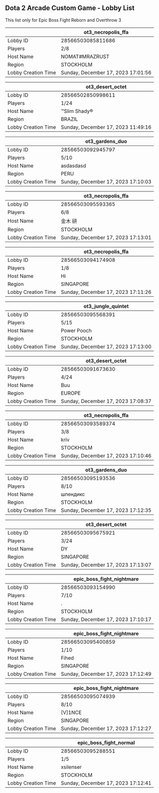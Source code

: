 ## Dota 2 Arcade Custom Game - Lobby List

This list only for Epic Boss Fight Reborn and Overthrow 3

|  | ot3_necropolis_ffa |
| ------ | ------ |
| Lobby ID | 28566503085811686 |
| Players | 2/8 |
| Host Name | NOMAT#MRAZRUST |
| Region | STOCKHOLM |
| Lobby Creation Time | Sunday, December 17, 2023 17:01:56 |


|  | ot3_desert_octet |
| ------ | ------ |
| Lobby ID | 28566502850998611 |
| Players | 1/24 |
| Host Name | ™Slim Shady® |
| Region | BRAZIL |
| Lobby Creation Time | Sunday, December 17, 2023 11:49:16 |


|  | ot3_gardens_duo |
| ------ | ------ |
| Lobby ID | 28566503092945797 |
| Players | 5/10 |
| Host Name | asdasdasd |
| Region | PERU |
| Lobby Creation Time | Sunday, December 17, 2023 17:10:03 |


|  | ot3_necropolis_ffa |
| ------ | ------ |
| Lobby ID | 28566503095593365 |
| Players | 6/8 |
| Host Name | 金木 研 |
| Region | STOCKHOLM |
| Lobby Creation Time | Sunday, December 17, 2023 17:13:01 |


|  | ot3_necropolis_ffa |
| ------ | ------ |
| Lobby ID | 28566503094174908 |
| Players | 1/8 |
| Host Name | Hi |
| Region | SINGAPORE |
| Lobby Creation Time | Sunday, December 17, 2023 17:11:26 |


|  | ot3_jungle_quintet |
| ------ | ------ |
| Lobby ID | 28566503095568391 |
| Players | 5/15 |
| Host Name | Power Pooch |
| Region | STOCKHOLM |
| Lobby Creation Time | Sunday, December 17, 2023 17:13:00 |


|  | ot3_desert_octet |
| ------ | ------ |
| Lobby ID | 28566503091673630 |
| Players | 4/24 |
| Host Name | Buu |
| Region | EUROPE |
| Lobby Creation Time | Sunday, December 17, 2023 17:08:37 |


|  | ot3_necropolis_ffa |
| ------ | ------ |
| Lobby ID | 28566503093589374 |
| Players | 3/8 |
| Host Name | kriv |
| Region | STOCKHOLM |
| Lobby Creation Time | Sunday, December 17, 2023 17:10:46 |


|  | ot3_gardens_duo |
| ------ | ------ |
| Lobby ID | 28566503095193536 |
| Players | 8/10 |
| Host Name | шпендикс |
| Region | STOCKHOLM |
| Lobby Creation Time | Sunday, December 17, 2023 17:12:35 |


|  | ot3_desert_octet |
| ------ | ------ |
| Lobby ID | 28566503095675921 |
| Players | 3/24 |
| Host Name | DY |
| Region | SINGAPORE |
| Lobby Creation Time | Sunday, December 17, 2023 17:13:07 |


|  | epic_boss_fight_nightmare |
| ------ | ------ |
| Lobby ID | 28566503093154990 |
| Players | 7/10 |
| Host Name | . |
| Region | STOCKHOLM |
| Lobby Creation Time | Sunday, December 17, 2023 17:10:17 |


|  | epic_boss_fight_nightmare |
| ------ | ------ |
| Lobby ID | 28566503095400859 |
| Players | 1/10 |
| Host Name | Fihed |
| Region | SINGAPORE |
| Lobby Creation Time | Sunday, December 17, 2023 17:12:49 |


|  | epic_boss_fight_nightmare |
| ------ | ------ |
| Lobby ID | 28566503095074939 |
| Players | 8/10 |
| Host Name | [V]1NCE |
| Region | SINGAPORE |
| Lobby Creation Time | Sunday, December 17, 2023 17:12:27 |


|  | epic_boss_fight_normal |
| ------ | ------ |
| Lobby ID | 28566503095288551 |
| Players | 1/5 |
| Host Name | xsilenser |
| Region | STOCKHOLM |
| Lobby Creation Time | Sunday, December 17, 2023 17:12:41 |


